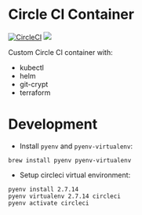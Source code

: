 # Circle CI Container

[![CircleCI](https://circleci.com/gh/nanliu/circleci.svg?style=svg)](https://circleci.com/gh/nanliu/circleci)
[![](https://images.microbadger.com/badges/image/nanliu/circleci.svg)](https://microbadger.com/images/nanliu/circleci)

Custom Circle CI container with:

* kubectl
* helm
* git-crypt
* terraform

# Development

* Install `pyenv` and `pyenv-virtualenv`:
```
brew install pyenv pyenv-virtualenv
```

* Setup circleci virtual environment:
```
pyenv install 2.7.14
pyenv virtualenv 2.7.14 circleci
pyenv activate circleci
```

